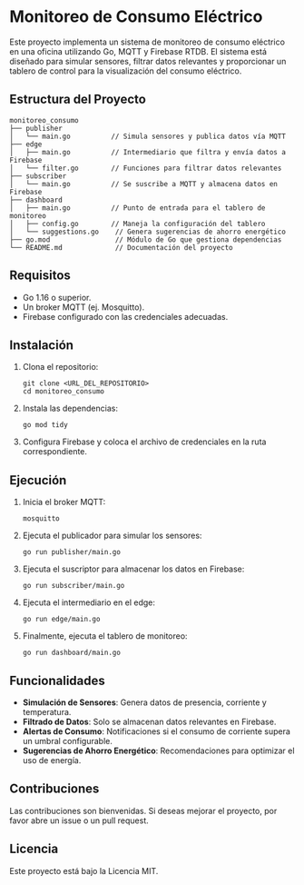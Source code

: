# Monitoreo de Consumo Eléctrico

Este proyecto implementa un sistema de monitoreo de consumo eléctrico en una oficina utilizando Go, MQTT y Firebase RTDB. El sistema está diseñado para simular sensores, filtrar datos relevantes y proporcionar un tablero de control para la visualización del consumo eléctrico.

## Estructura del Proyecto

```
monitoreo_consumo
├── publisher
│   └── main.go          // Simula sensores y publica datos vía MQTT
├── edge
│   ├── main.go          // Intermediario que filtra y envía datos a Firebase
│   └── filter.go        // Funciones para filtrar datos relevantes
├── subscriber
│   └── main.go          // Se suscribe a MQTT y almacena datos en Firebase
├── dashboard
│   ├── main.go          // Punto de entrada para el tablero de monitoreo
│   ├── config.go        // Maneja la configuración del tablero
│   └── suggestions.go    // Genera sugerencias de ahorro energético
├── go.mod                // Módulo de Go que gestiona dependencias
└── README.md             // Documentación del proyecto
```

## Requisitos

- Go 1.16 o superior.
- Un broker MQTT (ej. Mosquitto).
- Firebase configurado con las credenciales adecuadas.

## Instalación

1. Clona el repositorio:
   ```
   git clone <URL_DEL_REPOSITORIO>
   cd monitoreo_consumo
   ```

2. Instala las dependencias:
   ```
   go mod tidy
   ```

3. Configura Firebase y coloca el archivo de credenciales en la ruta correspondiente.

## Ejecución

1. Inicia el broker MQTT:
   ```
   mosquitto
   ```

2. Ejecuta el publicador para simular los sensores:
   ```
   go run publisher/main.go
   ```

3. Ejecuta el suscriptor para almacenar los datos en Firebase:
   ```
   go run subscriber/main.go
   ```

4. Ejecuta el intermediario en el edge:
   ```
   go run edge/main.go
   ```

5. Finalmente, ejecuta el tablero de monitoreo:
   ```
   go run dashboard/main.go
   ```

## Funcionalidades

- **Simulación de Sensores**: Genera datos de presencia, corriente y temperatura.
- **Filtrado de Datos**: Solo se almacenan datos relevantes en Firebase.
- **Alertas de Consumo**: Notificaciones si el consumo de corriente supera un umbral configurable.
- **Sugerencias de Ahorro Energético**: Recomendaciones para optimizar el uso de energía.

## Contribuciones

Las contribuciones son bienvenidas. Si deseas mejorar el proyecto, por favor abre un issue o un pull request.

## Licencia

Este proyecto está bajo la Licencia MIT.

